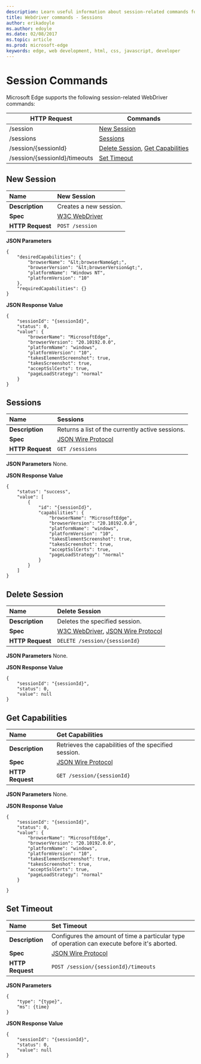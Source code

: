 ```yaml
---
description: Learn useful information about session-related commands for the WebDriver API.
title: Webdriver commands - Sessions
author: erikadoyle
ms.author: edoyle
ms.date: 02/08/2017
ms.topic: article
ms.prod: microsoft-edge
keywords: edge, web development, html, css, javascript, developer
---
```


# Session Commands
Microsoft Edge supports the following session-related WebDriver commands:

| HTTP Request | Commands |
| ------------ | -------- |
| /session| [New Session](#new-session)|
| /sessions| [Sessions](#sessions)|
| /session/{sessionId}| [Delete Session](#delete-session), [Get Capabilities](#get-capabilities)|
| /session/{sessionId}/timeouts| [Set Timeout](#set-timeout)|

## New Session

| **Name** | New Session |
| :------- | :---------- |
| **Description** | Creates a new session. |
| **Spec** | [W3C WebDriver](https://w3c.github.io/webdriver/webdriver-spec.html#new-session) |
| **HTTP Request** | `POST /session` |

**JSON Parameters**
```
{
    "desiredCapabilities": {
        "browserName": "&lt;browserName&gt;",
        "browserVersion": "&lt;browserVersion&gt;",
        "platformName": "Windows NT",
        "platformVersion": "10"
    },
    "requiredCapabilities": {}
}
```

**JSON Response Value**
```
{
    "sessionId": "{sessionId}",
    "status": 0,
    "value": {
        "browserName": "MicrosoftEdge",
        "browserVersion": "20.10192.0.0",
        "platformName": "windows",
        "platformVersion": "10",
        "takesElementScreenshot": true,
        "takesScreenshot": true,
        "acceptSslCerts": true,
        "pageLoadStrategy": "normal"
    }
}
```

## Sessions
| **Name** | Sessions |
| :------- | :------- |
| **Description** | Returns a list of the currently active sessions. |
| **Spec** | [JSON Wire Protocol](https://code.google.com/p/selenium/wiki/JsonWireProtocol#/sessions) |
| **HTTP Request** | `GET /sessions` |

**JSON Parameters**
None.

**JSON Response Value**
```
{
    "status": "success",
    "value": [
        {
            "id": "{sessionId}",
            "capabilities": {
                "browserName": "MicrosoftEdge",
                "browserVersion": "20.10192.0.0",
                "platformName": "windows",
                "platformVersion": "10",
                "takesElementScreenshot": true,
                "takesScreenshot": true,
                "acceptSslCerts": true,
                "pageLoadStrategy": "normal"
            }
        }
    ]
}
```

## Delete Session
| **Name** | Delete Session |
| :------- | :------- |
| **Description** | Deletes the specified session. |
| **Spec** | [W3C WebDriver](https://w3c.github.io/webdriver/webdriver-spec.html#dfn-delete-session), [JSON Wire Protocol](https://code.google.com/p/selenium/wiki/JsonWireProtocol#/session/:sessionId) |
| **HTTP Request** | `DELETE /session/{sessionId}` |

**JSON Parameters**
None.

**JSON Response Value**
```
{
    "sessionId": "{sessionId}",
    "status": 0,
    "value": null
}
```

## Get Capabilities
| **Name** | Get Capabilities |
| :------- | :------- |
| **Description** | Retrieves the capabilities of the specified session. |
| **Spec** | [JSON Wire Protocol](https://code.google.com/p/selenium/wiki/JsonWireProtocol#/session/:sessionId) |
| **HTTP Request** | `GET /session/{sessionId}` |

**JSON Parameters**
None.

**JSON Response Value**
```
{
    "sessionId": "{sessionId}",
    "status": 0,
    "value": {
        "browserName": "MicrosoftEdge",
        "browserVersion": "20.10192.0.0",
        "platformName": "windows",
        "platformVersion": "10",
        "takesElementScreenshot": true,
        "takesScreenshot": true,
        "acceptSslCerts": true,
        "pageLoadStrategy": "normal"
    }

}
```

## Set Timeout
| **Name** | Set Timeout |
| :------- | :------- |
| **Description** | Configures the amount of time a particular type of operation can execute before it's aborted. |
| **Spec** | [JSON Wire Protocol](https://code.google.com/p/selenium/wiki/JsonWireProtocol#/session/:sessionId) |
| **HTTP Request** | `POST /session/{sessionId}/timeouts` |

**JSON Parameters**
```
{
    "type": "{type}",
    "ms": {time}
}
```

**JSON Response Value**
```
{
    "sessionId": "{sessionId}",
    "status": 0,
    "value": null
}
```

